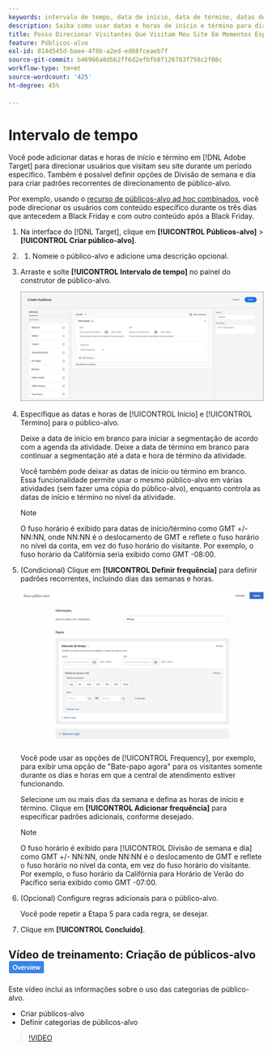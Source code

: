 ```yaml
---
keywords: intervalo de tempo, data de início, data de término, datas de início/término, intervalo de tempo, agenda do target, divisão de semana, divisão de dia, divisão
description: Saiba como usar datas e horas de início e término para direcionar usuários que visitam seu site durante um período específico.
title: Posso Direcionar Visitantes Que Visitam Meu Site Em Momentos Específicos?
feature: Públicos-alvo
exl-id: 814d545d-baee-4f8b-a2ed-ed68fceaeb7f
source-git-commit: b46966a8dbb2ff6d2efbfb8f126783f750c2f08c
workflow-type: tm+mt
source-wordcount: '425'
ht-degree: 45%

---
```


# Intervalo de tempo

Você pode adicionar datas e horas de início e término em [!DNL Adobe Target] para direcionar usuários que visitam seu site durante um período específico. Também é possível definir opções de Divisão de semana e dia para criar padrões recorrentes de direcionamento de público-alvo.

Por exemplo, usando o [recurso de públicos-alvo ad hoc combinados](/help/c-target/combining-multiple-audiences.md#concept_A7386F1EA4394BD2AB72399C225981E5), você pode direcionar os usuários com conteúdo específico durante os três dias que antecedem a Black Friday e com outro conteúdo após a Black Friday.

1. Na interface do [!DNL Target], clique em **[!UICONTROL Públicos-alvo]** > **[!UICONTROL Criar público-alvo]**.
1. 
   1. Nomeie o público-alvo e adicione uma descrição opcional.
1. Arraste e solte **[!UICONTROL Intervalo de tempo]** no painel do construtor de público-alvo.

   ![](assets/target_timeframe_dialog.png)

1. Especifique as datas e horas de [!UICONTROL Início] e [!UICONTROL Término] para o público-alvo.

   Deixe a data de início em branco para iniciar a segmentação de acordo com a agenda da atividade. Deixe a data de término em branco para continuar a segmentação até a data e hora de término da atividade.

   Você também pode deixar as datas de início ou término em branco. Essa funcionalidade permite usar o mesmo público-alvo em várias atividades (sem fazer uma cópia do público-alvo), enquanto controla as datas de início e término no nível da atividade.

   >[!NOTE]
   >
   >O fuso horário é exibido para datas de início/término como GMT +/- NN:NN, onde NN:NN é o deslocamento de GMT e reflete o fuso horário no nível da conta, em vez do fuso horário do visitante. Por exemplo, o fuso horário da Califórnia seria exibido como GMT -08:00.

1. (Condicional) Clique em **[!UICONTROL Definir frequência]** para definir padrões recorrentes, incluindo dias das semanas e horas.

   ![Divisão de semana e dia](assets/week_and_day_parting.png)

   Você pode usar as opções de [!UICONTROL Frequency], por exemplo, para exibir uma opção de &quot;Bate-papo agora&quot; para os visitantes somente durante os dias e horas em que a central de atendimento estiver funcionando.

   Selecione um ou mais dias da semana e defina as horas de início e término. Clique em **[!UICONTROL Adicionar frequência]** para especificar padrões adicionais, conforme desejado.

   >[!NOTE]
   >
   >O fuso horário é exibido para [!UICONTROL Divisão de semana e dia] como GMT +/- NN:NN, onde NN:NN é o deslocamento de GMT e reflete o fuso horário no nível da conta, em vez do fuso horário do visitante. Por exemplo, o fuso horário da Califórnia para Horário de Verão do Pacífico seria exibido como GMT -07:00.

1. (Opcional) Configure regras adicionais para o público-alvo.

   Você pode repetir a Etapa 5 para cada regra, se desejar.

1. Clique em **[!UICONTROL Concluído]**.

## Vídeo de treinamento: Criação de públicos-alvo ![Selo de visão geral](/help/assets/overview.png)

Este vídeo inclui as informações sobre o uso das categorias de público-alvo.

* Criar públicos-alvo
* Definir categorias de públicos-alvo

>[!VIDEO](https://video.tv.adobe.com/v/17392)
